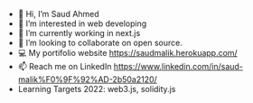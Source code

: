 - 👋 Hi, I’m Saud Ahmed
- 👀 I’m interested in web developing
- 🌱 I’m currently working in next.js
- 💞️ I’m looking to collaborate on open source.
- 💻 My portifolio website https://saudmalik.herokuapp.com/
- 📫 Reach me on LinkedIn https://www.linkedin.com/in/saud-malik%F0%9F%92%AD-2b50a2120/
- Learning Targets 2022: web3.js, solidity.js

<!---
saud00/saud00 is a ✨ special ✨ repository because its `README.md` (this file) appears on your GitHub profile.
You can click the Preview link to take a look at your changes.
--->
